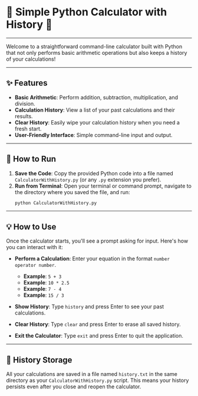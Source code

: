 # 🧮 Simple Python Calculator with History 📝

-----

Welcome to a straightforward command-line calculator built with Python that not only performs basic arithmetic operations but also keeps a history of your calculations\!

-----

## ✨ Features

  * **Basic Arithmetic**: Perform addition, subtraction, multiplication, and division.
  * **Calculation History**: View a list of your past calculations and their results.
  * **Clear History**: Easily wipe your calculation history when you need a fresh start.
  * **User-Friendly Interface**: Simple command-line input and output.

-----

## 🚀 How to Run

1.  **Save the Code**: Copy the provided Python code into a file named `CalculatorWithHistory.py` (or any `.py` extension you prefer).
2.  **Run from Terminal**: Open your terminal or command prompt, navigate to the directory where you saved the file, and run:
    ```bash
    python CalculatorWithHistory.py
    ```

-----

## 💡 How to Use

Once the calculator starts, you'll see a prompt asking for input. Here's how you can interact with it:

  * **Perform a Calculation**: Enter your equation in the format `number operator number`.

      * **Example**: `5 + 3`
      * **Example**: `10 * 2.5`
      * **Example**: `7 - 4`
      * **Example**: `15 / 3`

  * **Show History**: Type `history` and press Enter to see your past calculations.

  * **Clear History**: Type `clear` and press Enter to erase all saved history.

  * **Exit the Calculator**: Type `exit` and press Enter to quit the application.

-----

## 💾 History Storage

All your calculations are saved in a file named `history.txt` in the same directory as your `CalculatorWithHistory.py` script. This means your history persists even after you close and reopen the calculator.
